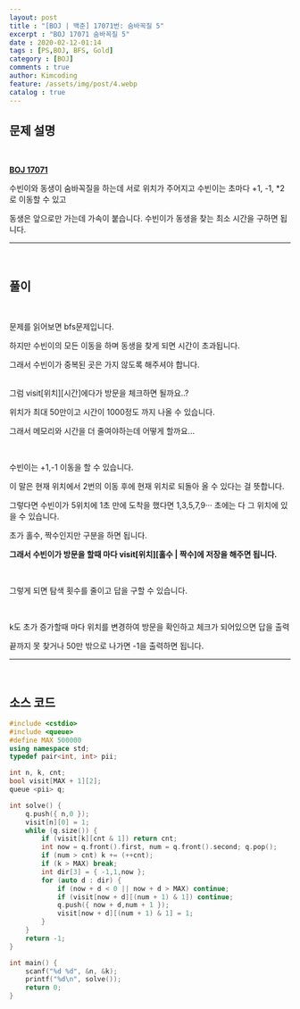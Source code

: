 ```yaml
---
layout: post
title : "[BOJ | 백준] 17071번: 숨바꼭질 5"
excerpt : "BOJ 17071 숨바꼭질 5"
date : 2020-02-12-01:14
tags : [PS,BOJ, BFS, Gold]
category : [BOJ]
comments : true
author: Kimcoding
feature: /assets/img/post/4.webp
catalog : true
---
```


## 문제 설명

<br/>

**[BOJ 17071](https://www.acmicpc.net/problem/17071)**

수빈이와 동생이 숨바꼭질을 하는데 서로 위치가 주어지고 수빈이는 초마다 +1, -1, *2로 이동할 수 있고

동생은 앞으로만 가는데 가속이 붙습니다. 수빈이가 동생을 찾는 최소 시간을 구하면 됩니다.

---
<br/>

## 풀이

<br/>


문제를 읽어보면 bfs문제입니다.

하지만 수빈이의 모든 이동을 하며 동생을 찾게 되면 시간이 초과됩니다.

그래서 수빈이가 중복된 곳은 가지 않도록 해주셔야 합니다.
<br/><br/>


그럼 visit[위치][시간]에다가 방문을 체크하면 될까요..?

위치가 최대 50만이고 시간이 1000정도 까지 나올 수 있습니다.

그래서 메모리와 시간을 더 줄여야하는데 어떻게 할까요...

<br/>

수빈이는 +1,-1 이동을 할 수 있습니다.

이 말은 현재 위치에서 2번의 이동 후에 현재 위치로 되돌아 올 수 있다는 걸 뜻합니다.

그렇다면 수빈이가 5위치에 1초 만에 도착을 했다면 1,3,5,7,9··· 초에는 다 그 위치에 있을 수 있습니다.

초가 홀수, 짝수인지만 구분을 하면 됩니다.

**그래서 수빈이가 방문을 할때 마다 visit[위치][홀수 \| 짝수]에 저장을 해주면 됩니다.**

<br/>

그렇게 되면 탐색 횟수를 줄이고 답을 구할 수 있습니다.

<br/>

k도 초가 증가할때 마다 위치를 변경하여 방문을 확인하고 체크가 되어있으면 답을 출력

끝까지 못 찾거나 50만 밖으로 나가면 -1을 출력하면 됩니다.



---

<br/>

## <i class="fa fa-code"></i> 소스 코드

```cpp
#include <cstdio>
#include <queue>
#define MAX 500000
using namespace std;
typedef pair<int, int> pii;

int n, k, cnt;
bool visit[MAX + 1][2];
queue <pii> q;

int solve() {
	q.push({ n,0 });
	visit[n][0] = 1;
	while (q.size()) {
		if (visit[k][cnt & 1]) return cnt;
		int now = q.front().first, num = q.front().second; q.pop();
		if (num > cnt) k += (++cnt);
		if (k > MAX) break;
		int dir[3] = { -1,1,now };
		for (auto d : dir) {
			if (now + d < 0 || now + d > MAX) continue;
			if (visit[now + d][(num + 1) & 1]) continue;
			q.push({ now + d,num + 1 });
			visit[now + d][(num + 1) & 1] = 1;
		}
	}
	return -1;
}

int main() {
	scanf("%d %d", &n, &k);
	printf("%d\n", solve());
	return 0;
}
```

